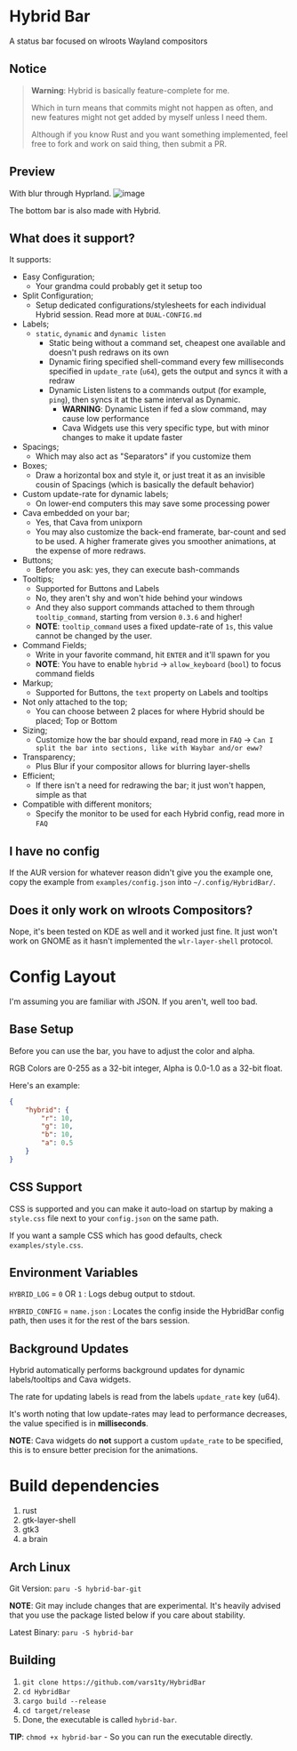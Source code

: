 # Hybrid Bar
A status bar focused on wlroots Wayland compositors

## Notice
> **Warning**:
> Hybrid is basically feature-complete for me.
>
> Which in turn means that commits might not happen as often, and new features might not get added by myself unless I need them.
>
> Although if you know Rust and you want something implemented, feel free to fork and work on said thing, then submit a PR.

## Preview
With blur through Hyprland.
![image](https://user-images.githubusercontent.com/54314240/197680577-2bc0cff4-2438-4c8d-8428-11499d0519c6.png)

The bottom bar is also made with Hybrid.

## What does it support?
It supports:
- Easy Configuration;
  - Your grandma could probably get it setup too
- Split Configuration;
  - Setup dedicated configurations/stylesheets for each individual Hybrid session. Read more at `DUAL-CONFIG.md`
- Labels;
  - `static`, `dynamic` and `dynamic listen`
     - Static being without a command set, cheapest one available and doesn't push redraws on its own
     - Dynamic firing specified shell-command every few milliseconds specified in `update_rate` (`u64`), gets the output and syncs it with a redraw
     - Dynamic Listen listens to a commands output (for example, `ping`), then syncs it at the same interval as Dynamic.
       - **WARNING**: Dynamic Listen if fed a slow command, may cause low performance
       - Cava Widgets use this very specific type, but with minor changes to make it update faster
- Spacings;
  - Which may also act as "Separators" if you customize them
- Boxes;
  - Draw a horizontal box and style it, or just treat it as an invisible cousin of Spacings (which is basically the default behavior)
- Custom update-rate for dynamic labels;
  - On lower-end computers this may save some processing power
- Cava embedded on your bar;
  - Yes, that Cava from unixporn
  - You may also customize the back-end framerate, bar-count and sed to be used. A higher framerate gives you smoother animations, at the expense of more redraws.
- Buttons;
  - Before you ask: yes, they can execute bash-commands
- Tooltips;
  - Supported for Buttons and Labels
  - No, they aren't shy and won't hide behind your windows
  - And they also support commands attached to them through `tooltip_command`, starting from version `0.3.6` and higher!
  - **NOTE**: `tooltip_command` uses a fixed update-rate of `1s`, this value cannot be changed by the user.
- Command Fields;
  - Write in your favorite command, hit `ENTER` and it'll spawn for you
  - **NOTE**: You have to enable `hybrid` -> `allow_keyboard` (`bool`) to focus command fields
- Markup;
  - Supported for Buttons, the `text` property on Labels and tooltips
- Not only attached to the top;
  - You can choose between 2 places for where Hybrid should be placed; Top or Bottom
- Sizing;
  - Customize how the bar should expand, read more in `FAQ` -> `Can I split the bar into sections, like with Waybar and/or eww?`
- Transparency;
  - Plus Blur if your compositor allows for blurring layer-shells
- Efficient;
  - If there isn't a need for redrawing the bar; it just won't happen, simple as that
- Compatible with different monitors;
  - Specify the monitor to be used for each Hybrid config, read more in `FAQ`

## I have no config
If the AUR version for whatever reason didn't give you the example one, copy the example from `examples/config.json` into `~/.config/HybridBar/`.

## Does it only work on wlroots Compositors?
Nope, it's been tested on KDE as well and it worked just fine. It just won't work on GNOME as it hasn't implemented the `wlr-layer-shell` protocol.

# Config Layout
I'm assuming you are familiar with JSON. If you aren't, well too bad.

## Base Setup
Before you can use the bar, you have to adjust the color and alpha.

RGB Colors are 0-255 as a 32-bit integer, Alpha is 0.0-1.0 as a 32-bit float.

Here's an example:

```json
{
    "hybrid": {
        "r": 10,
        "g": 10,
        "b": 10,
        "a": 0.5
    }
}
```
## CSS Support
CSS is supported and you can make it auto-load on startup by making a `style.css` file next to your `config.json` on the same path.

If you want a sample CSS which has good defaults, check `examples/style.css`.

## Environment Variables
`HYBRID_LOG` = `0` OR `1` : Logs debug output to stdout.

`HYBRID_CONFIG` = `name.json` : Locates the config inside the HybridBar config path, then uses it for the rest of the bars session.

## Background Updates
Hybrid automatically performs background updates for dynamic labels/tooltips and Cava widgets.

The rate for updating labels is read from the labels `update_rate` key (u64).

It's worth noting that low update-rates may lead to performance decreases, the value specified is in **milliseconds**.

**NOTE**: Cava widgets do __not__ support a custom `update_rate` to be specified, this is to ensure better precision for the animations.

# Build dependencies
1. rust
2. gtk-layer-shell
3. gtk3
4. a brain

## Arch Linux
Git Version: `paru -S hybrid-bar-git`

**NOTE**: Git may include changes that are experimental. It's heavily advised that you use the package listed below if you care about stability.

Latest Binary: `paru -S hybrid-bar`

## Building
1. `git clone https://github.com/vars1ty/HybridBar`
2. `cd HybridBar`
3. `cargo build --release`
4. `cd target/release`
5. Done, the executable is called `hybrid-bar`.

**TIP**: `chmod +x hybrid-bar` - So you can run the executable directly.
